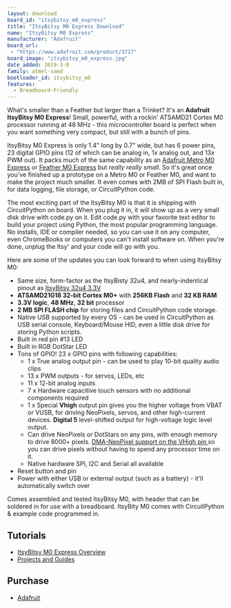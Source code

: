 ```yaml
---
layout: download
board_id: "itsybitsy_m0_express"
title: "ItsyBitsy M0 Express Download"
name: "ItsyBitsy M0 Express"
manufacturer: "Adafruit"
board_url:
 - "https://www.adafruit.com/product/3727"
board_image: "itsybitsy_m0_express.jpg"
date_added: 2019-3-9
family: atmel-samd
bootloader_id: itsybitsy_m0
features:
  - Breadboard-Friendly
---
```


What's smaller than a Feather but larger than a Trinket? It's an **Adafruit ItsyBitsy M0 Express**! Small, powerful, with a rockin' ATSAMD21 Cortex M0 processor running at 48 MHz - this microcontroller board is perfect when you want something very compact, but still with a bunch of pins.

ItsyBitsy M0 Express is only 1.4" long by 0.7" wide, but has 6 power pins, 23 digital GPIO pins (12 of which can be analog in, 1x analog out, and 13x PWM out). It packs much of the same capability as an [Adafruit Metro M0 Express](https://www.adafruit.com/product/3505) or [Feather M0 Express](https://www.adafruit.com/product/3403) but _really really small_. So it's great once you've finished up a prototype on a Metro M0 or Feather M0, and want to make the project much smaller. It even comes with 2MB of SPI Flash built in, for data logging, file storage, or CircuitPython code.

The most exciting part of the ItsyBitsy M0 is that it is shipping with CircuitPython on board. When you plug it in, it will show up as a very small disk drive with code.py on it. Edit code.py with your favorite text editor to build your project using Python, the most popular programming language. No installs, IDE or compiler needed, so you can use it on any computer, even ChromeBooks or computers you can't install software on. When you're done, unplug the Itsy' and your code will go with you.

Here are some of the updates you can look forward to when using ItsyBitsy M0:

*   Same size, form-factor as the ItsyBisty 32u4, and nearly-indentical pinout as [ItsyBitsy 32u4 3.3V](https://www.adafruit.com/product/3675)
*   **ATSAMD21G18 32-bit Cortex M0+** with **256KB Flash** and **32 KB RAM**
*   **3.3V logic**, **48 MHz**, **32 bit** processor
*   **2 MB SPI FLASH chip** for storing files and CircuitPython code storage.
*   Native USB supported by every OS - can be used in CircuitPython as USB serial console, Keyboard/Mouse HID, even a little disk drive for storing Python scripts.
*   Built in red pin #13 LED
*   Built in RGB DotStar LED
*   Tons of GPIO! 23 x GPIO pins with following capabilities:
    *   1 x True analog output pin - can be used to play 10-bit quality audio clips
    *   13 x PWM outputs - for servos, LEDs, etc
    *   11 x 12-bit analog inputs
    *   7 x Hardware capacitive touch sensors with no additional components required
    *   1 x Special **Vhigh** output pin gives you the higher voltage from VBAT or VUSB, for driving NeoPixels, servos, and other high-current devices. **Digital 5** level-shifted output for high-voltage logic level output.
    *   Can drive NeoPixels or DotStars on any pins, with enough memory to drive 8000+ pixels. [DMA-NeoPixel support on the VHigh pin ](https://learn.adafruit.com/dma-driven-neopixels)so you can drive pixels without having to spend any processor time on it.
    *   Native hardware SPI, I2C and Serial all available
*   Reset button and pin
*   Power with either USB or external output (such as a battery) - it'll automatically switch over

Comes assembled and tested ItsyBitsy M0, with header that can be soldered in for use with a breadboard. ItsyBity M0 comes with CircuitPython & example code programmed in.

## Tutorials

* [ItsyBitsy M0 Express Overview](https://learn.adafruit.com/introducing-itsy-bitsy-m0)
* [Projects and Guides](https://learn.adafruit.com/products/3727/guides)
## Purchase
* [Adafruit](https://www.adafruit.com/product/3727)
